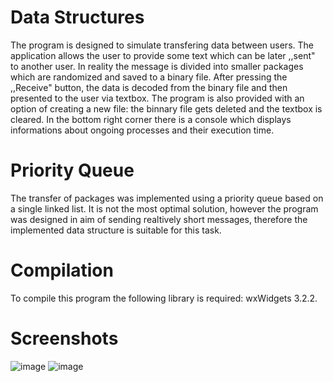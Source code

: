 # Data Structures
The program is designed to simulate transfering data between users. The application allows the user to provide some text which can be later ,,sent" to another user. In reality the message is divided into smaller packages which are randomized and saved to a binary file. After pressing the ,,Receive" button, the data is decoded from the binary file and then presented to the user via textbox. The program is also provided with an option of creating a new file: the binnary file gets deleted and the textbox is cleared. In the bottom right corner there is a console which displays informations about ongoing processes and their execution time.

# Priority Queue
The transfer of packages was implemented using a priority queue based on a single linked list. It is not the most optimal solution, however the program was designed in aim of sending realtively short messages, therefore the implemented data structure is suitable for this task.

# Compilation
To compile this program the following library is required: wxWidgets 3.2.2.

# Screenshots
![image](https://github.com/Mindflayer77/PAMSI/assets/114955338/d3df72fc-33ea-46ce-b263-093888a5be0a)
![image](https://github.com/Mindflayer77/PAMSI/assets/114955338/d7b63a72-86e3-40b9-9837-06d44acd36b1)
